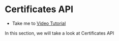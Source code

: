# Certificates API 
  - Take me to [Video Tutorial](https://kodekloud.com/courses/1378608/lectures/31704336)

In this section, we will take a look at Certificates API

